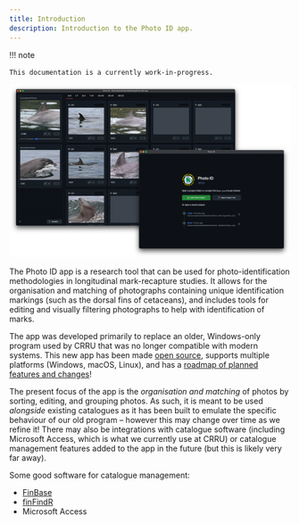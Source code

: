 ```yaml
---
title: Introduction
description: Introduction to the Photo ID app.
---
```


!!! note

    This documentation is a currently work-in-progress.

![Screenshots of the Photo ID app.](./banner.png)

The Photo ID app is a research tool that can be used for photo-identification methodologies in longitudinal mark-recapture studies. It allows for the organisation and matching of photographs containing unique identification markings (such as the dorsal fins of cetaceans), and includes tools for editing and visually filtering photographs to help with identification of marks.

The app was developed primarily to replace an older, Windows-only program used by CRRU that was no longer compatible with modern systems. This new app has been made [open source](https://github.com/CRRU-UK/photo-id-app), supports multiple platforms (Windows, macOS, Linux), and has a [roadmap of planned features and changes](./roadmap.md)!

The present focus of the app is the _organisation and matching_ of photos by sorting, editing, and grouping photos. As such, it is meant to be used _alongside_ existing catalogues as it has been built to emulate the specific behaviour of our old program – however this may change over time as we refine it! There may also be integrations with catalogue software (including Microsoft Access, which is what we currently use at CRRU) or catalogue management features added to the app in the future (but this is likely very far away).

Some good software for catalogue management:

- [FinBase](https://www.fisheries.noaa.gov/national/marine-mammal-protection/finbase-photo-identification-database-system)
- [finFindR](https://github.com/haimeh/finFindR)
- Microsoft Access
